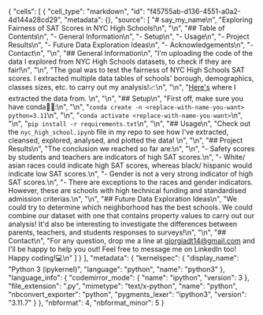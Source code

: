 {
 "cells": [
  {
   "cell_type": "markdown",
   "id": "f45755ab-d136-4551-a0a2-4d144a28cd29",
   "metadata": {},
   "source": [
    "# say_my_name\n",
    "Exploring Fairness of SAT Scores in NYC High Schools!\n",
    "\n",
    "## Table of Contents\n",
    "- General Information\n",
    "- Setup\n",
    "- Usage\n",
    "- Project Results\n",
    "- Future Data Exploration Ideas\n",
    "- Acknowledgements\n",
    "- Contact\n",
    "\n",
    "## General Information\n",
    "I’m uploading the code of the data I explored from NYC High Schools datasets, to check if they are fair!\n",
    "\n",
    "The goal was to test the fairness of NYC High Schools SAT scores. I extracted multiple data tables of schools' borough, demographics, classes sizes, etc. to carry out my analysis!📈\n",
    "\n",
    "[Here's](https://data.cityofnewyork.us/Education/2012-SAT-Results/f9bf-2cp4/about_data) where I extracted the data from. \n",
    "\n",
    "## Setup\n",
    "First off, make sure you have conda🐍👀:\n",
    "\n",
    "`conda create -n <replace-with-name-you-want> python=3.11`\n",
    "\n",
    "`conda activate <replace-with-name-you-want>`\n",
    "\n",
    "`pip install -r requirements.txt`\n",
    "\n",
    "## Usage\n",
    "Check out the `nyc_high_school.ipynb` file in my repo to see how I've extracted, cleansed, explored, analysed, and plotted the data! \n",
    "\n",
    "## Project Results\n",
    "The conclusion we reached so far are:\n",
    "\n",
    "- Safety scores by students and teachers are indicators of high SAT scores.\n",
    "- White/ asian races could indicate high SAT scores, whereas black/ hispanic would indicate low SAT scores.\n",
    "- Gender is not a very strong indicator of high SAT scores.\n",
    "- There are exceptions to the races and gender indicators. However, these are schools with high technical funding and standardised admission criterias.\n",
    "\n",
    "## Future Data Exploration Ideas\n",
    "We could try to determine which neighborhood has the best schools. We could combine our dataset with one that contains property values to carry out our analysis! It'd also be interesting to investigate the differences between parents, teachers, and students responses to surveys!\n",
    "\n",
    "## Contact\n",
    "For any question, drop me a line at giorgiadt14@gmail.com and I'll be happy to help you out! Feel free to message me on LinkedIn too! Happy coding!💻\n"
   ]
  }
 ],
 "metadata": {
  "kernelspec": {
   "display_name": "Python 3 (ipykernel)",
   "language": "python",
   "name": "python3"
  },
  "language_info": {
   "codemirror_mode": {
    "name": "ipython",
    "version": 3
   },
   "file_extension": ".py",
   "mimetype": "text/x-python",
   "name": "python",
   "nbconvert_exporter": "python",
   "pygments_lexer": "ipython3",
   "version": "3.11.7"
  }
 },
 "nbformat": 4,
 "nbformat_minor": 5
}
